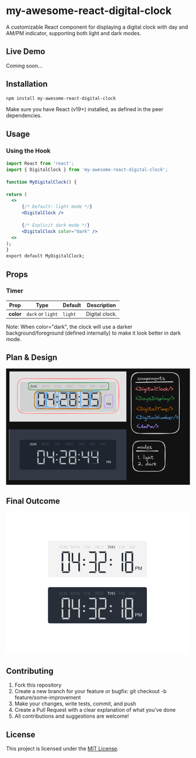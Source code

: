 # my-awesome-react-digital-clock

A customizable React component for displaying a digital clock with day and AM/PM indicator, supporting both light and dark modes.

## Live Demo
Coming soon...

## Installation
```bash
npm install my-awesome-react-digital-clock
```
Make sure you have React (v19+) installed, as defined in the peer dependencies.

## Usage
### Using the Hook
``` jsx Copy
import React from 'react';
import { DigitalClock } from 'my-awesome-react-digital-clock';

function MyDigitalClock() {

return (
  <>
      {/* Default: light mode */}
      <DigitalClock />

      {/* Explicit dark mode */}
      <DigitalClock color="dark" />
  <>
);
}
export default MyDigitalClock;
```

## Props
### Timer
| Prop      | Type              | Default | Description    |
|-----------|-------------------|--------|----------------|
| **color** | `dark` or `light` | `light` | Digital clock. |
Note: When color="dark", the clock will use a darker background/foreground (defined internally) to make it look better in dark mode.

## Plan & Design 
![Design](public/design.png)

## Final Outcome
![Final Outcome](public/final-outcome.png)

## Contributing
1. Fork this repository
2. Create a new branch for your feature or bugfix: git checkout -b feature/some-improvement
3. Make your changes, write tests, commit, and push
4. Create a Pull Request with a clear explanation of what you’ve done
5. All contributions and suggestions are welcome!

## License
This project is licensed under the [MIT License](./LICENSE).
